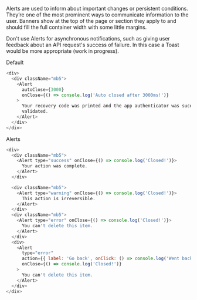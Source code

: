 Alerts are used to inform about important changes or persistent conditions. They’re one of the most prominent ways to communicate information to the user. Banners show at the top of the page or section they apply to and should fill the full container width with some little margins.

Don't use Alerts for asynchronous notifications, such as giving user feedback about an API request's success of failure. In this case a Toast would be more appropriate (work in progress).

Default

```js
<div>
  <div className="mb5">
    <Alert
      autoClose={3000}
      onClose={() => console.log('Auto closed after 3000ms!')}
    >
      Your recovery code was printed and the app authenticator was sucessfully
      validated.
    </Alert>
  </div>
</div>
```

Alerts

```js
<div>
  <div className="mb5">
    <Alert type="success" onClose={() => console.log('Closed!')}>
      Your action was complete.
    </Alert>
  </div>

  <div className="mb5">
    <Alert type="warning" onClose={() => console.log('Closed!')}>
      This action is irreversible.
    </Alert>
  </div>
  <div className="mb5">
    <Alert type="error" onClose={() => console.log('Closed!')}>
      You can't delete this item.
    </Alert>
  </div>
  <div>
    <Alert
      type="error"
      action={{ label: 'Go back', onClick: () => console.log('Went back!') }}
      onClose={() => console.log('Closed!')}
    >
      You can't delete this item.
    </Alert>
  </div>
</div>
```
